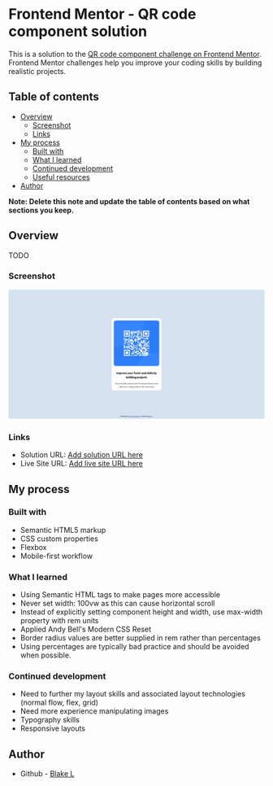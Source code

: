 # Frontend Mentor - QR code component solution

This is a solution to the [QR code component challenge on Frontend Mentor](https://www.frontendmentor.io/challenges/qr-code-component-iux_sIO_H). Frontend Mentor challenges help you improve your coding skills by building realistic projects. 

## Table of contents

- [Overview](#overview)
  - [Screenshot](#screenshot)
  - [Links](#links)
- [My process](#my-process)
  - [Built with](#built-with)
  - [What I learned](#what-i-learned)
  - [Continued development](#continued-development)
  - [Useful resources](#useful-resources)
- [Author](#author)

**Note: Delete this note and update the table of contents based on what sections you keep.**

## Overview

TODO

### Screenshot

![a screenshot of my solution](./images/FeM-qr-code.png)

### Links

- Solution URL: [Add solution URL here](https://github.com/blilla00/qr-code-component)
- Live Site URL: [Add live site URL here](https://blilla00.github.io/qr-code-component/)

## My process

### Built with

- Semantic HTML5 markup
- CSS custom properties
- Flexbox
- Mobile-first workflow

### What I learned

- Using Semantic HTML tags to make pages more accessible
- Never set width: 100vw as this can cause horizontal scroll
- Instead of explicitly setting component height and width, use max-width property with rem units
- Applied Andy Bell's Modern CSS Reset
- Border radius values are better supplied in rem rather than percentages
- Using percentages are typically bad practice and should be avoided when possible. 

### Continued development

- Need to further my layout skills and associated layout technologies (normal flow, flex, grid)
- Need more experience manipulating images
- Typography skills
- Responsive layouts

## Author

- Github - [Blake L](https://github.com/blilla00)

